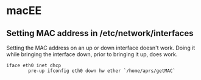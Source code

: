 # macEE

## Setting MAC address in /etc/network/interfaces

Setting the MAC address on an up or down interface doesn't work. Doing it
while bringing the interface down, prior to bringing it up, does work.

```
iface eth0 inet dhcp
        pre-up ifconfig eth0 down hw ether `/home/aprs/getMAC`
```
